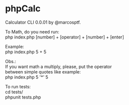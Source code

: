 # phpCalc


Calculator CLI 0.0.01 by @marcosptf.                      
                                                          
To Math, do you need run:                                 
php index.php [number] + [operator] + [number] + [enter]  
                                                          
Example:                                                  
php index.php 5 + 5                                       
                                                          
Obs.:                                                     
If you want math a multiply, please, put the operator     
between simple quotes like example:                       
php index.php 5 '*' 5                                     
                                                          
To run tests:                                             
cd tests/                                                 
phpunit tests.php                                         

